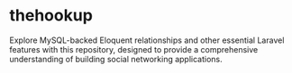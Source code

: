 # thehookup
Explore MySQL-backed Eloquent relationships and other essential Laravel features with this repository, designed to provide a comprehensive understanding of building social networking applications.
